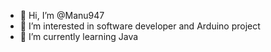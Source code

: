 - 👋 Hi, I’m @Manu947
- 👀 I’m interested in software developer and Arduino project 
- 🌱 I’m currently learning Java 
